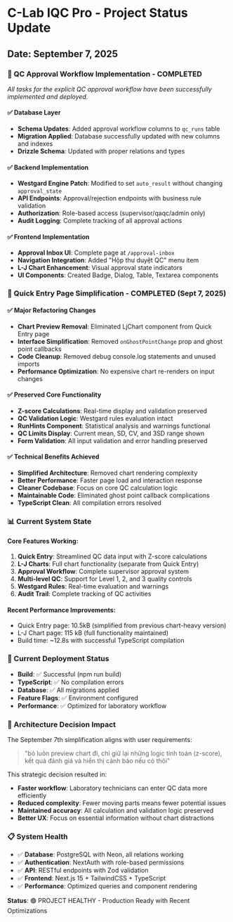 # C-Lab IQC Pro - Project Status Update
## Date: September 7, 2025

### 🎉 QC Approval Workflow Implementation - COMPLETED
*All tasks for the explicit QC approval workflow have been successfully implemented and deployed.*

#### ✅ Database Layer
- **Schema Updates**: Added approval workflow columns to `qc_runs` table
- **Migration Applied**: Database successfully updated with new columns and indexes
- **Drizzle Schema**: Updated with proper relations and types

#### ✅ Backend Implementation
- **Westgard Engine Patch**: Modified to set `auto_result` without changing `approval_state`
- **API Endpoints**: Approval/rejection endpoints with business rule validation
- **Authorization**: Role-based access (supervisor/qaqc/admin only)
- **Audit Logging**: Complete tracking of all approval actions

#### ✅ Frontend Implementation
- **Approval Inbox UI**: Complete page at `/approval-inbox`
- **Navigation Integration**: Added "Hộp thư duyệt QC" menu item
- **L-J Chart Enhancement**: Visual approval state indicators
- **UI Components**: Created Badge, Dialog, Table, Textarea components

### 🔧 Quick Entry Page Simplification - COMPLETED (Sept 7, 2025)

#### ✅ Major Refactoring Changes
- **Chart Preview Removal**: Eliminated LjChart component from Quick Entry page
- **Interface Simplification**: Removed `onGhostPointChange` prop and ghost point callbacks
- **Code Cleanup**: Removed debug console.log statements and unused imports
- **Performance Optimization**: No expensive chart re-renders on input changes

#### ✅ Preserved Core Functionality
- **Z-score Calculations**: Real-time display and validation preserved
- **QC Validation Logic**: Westgard rules evaluation intact
- **RunHints Component**: Statistical analysis and warnings functional
- **QC Limits Display**: Current mean, SD, CV, and 3SD range shown
- **Form Validation**: All input validation and error handling preserved

#### ✅ Technical Benefits Achieved
- **Simplified Architecture**: Removed chart rendering complexity
- **Better Performance**: Faster page load and interaction response
- **Cleaner Codebase**: Focus on core QC calculation logic
- **Maintainable Code**: Eliminated ghost point callback complications
- **TypeScript Clean**: All compilation errors resolved

### 📊 Current System State

#### Core Features Working:
1. **Quick Entry**: Streamlined QC data input with Z-score calculations
2. **L-J Charts**: Full chart functionality (separate from Quick Entry)
3. **Approval Workflow**: Complete supervisor approval system
4. **Multi-level QC**: Support for Level 1, 2, and 3 quality controls
5. **Westgard Rules**: Real-time evaluation and warnings
6. **Audit Trail**: Complete tracking of QC activities

#### Recent Performance Improvements:
- Quick Entry page: 10.5kB (simplified from previous chart-heavy version)
- L-J Chart page: 115 kB (full functionality maintained)
- Build time: ~12.8s with successful TypeScript compilation

### 🚀 Current Deployment Status
- **Build**: ✅ Successful (npm run build)
- **TypeScript**: ✅ No compilation errors
- **Database**: ✅ All migrations applied
- **Feature Flags**: ✅ Environment configured
- **Performance**: ✅ Optimized for laboratory workflow

### 🎯 Architecture Decision Impact
The September 7th simplification aligns with user requirements:
> "bỏ luôn preview chart đi, chỉ giữ lại những logic tính toán (z-score), kết quả đánh giá và hiển thị cảnh báo nếu có thôi"

This strategic decision resulted in:
- **Faster workflow**: Laboratory technicians can enter QC data more efficiently
- **Reduced complexity**: Fewer moving parts means fewer potential issues
- **Maintained accuracy**: All calculation and validation logic preserved
- **Better UX**: Focus on essential information without chart distractions

### 📋 System Health
- ✅ **Database**: PostgreSQL with Neon, all relations working
- ✅ **Authentication**: NextAuth with role-based permissions
- ✅ **API**: RESTful endpoints with Zod validation
- ✅ **Frontend**: Next.js 15 + TailwindCSS + TypeScript
- ✅ **Performance**: Optimized queries and component rendering

**Status**: 🟢 PROJECT HEALTHY - Production Ready with Recent Optimizations
